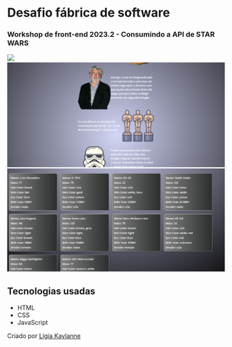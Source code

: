 # Desafio fábrica de software
### Workshop de front-end 2023.2 - Consumindo a API de STAR WARS

<img src="src/img/Captura%20de%20tela%202023-09-02%20221437.png"/>
<img src="src/img/fotoDoProjeto-2.png"/>
<img src="src/img/fotoDoProjeto-3.png"/>


## Tecnologias usadas

- HTML
- CSS
- JavaScript

Criado por [Lígia Kaylanne](https://www.linkedin.com/in/l%C3%ADgia-kaylanne-9b7947240/)